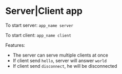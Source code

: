 # Server|Client app

To start server:
`app_name server`

To start client:
`app_name client`

Features:
* The server can serve multiple clients at once 
* If client send `hello`, server will answer `world`
* If client send `disconnect`, he will be disconnected